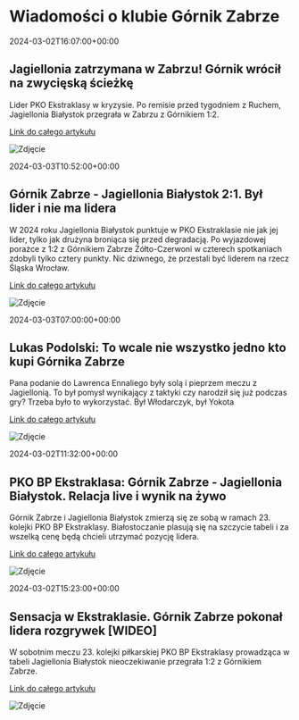 # Wiadomości o klubie Górnik Zabrze

2024-03-02T16:07:00+00:00 

 ## Jagiellonia zatrzymana w Zabrzu! Górnik wrócił na zwycięską ścieżkę 

 Lider PKO Ekstraklasy w kryzysie. Po remisie przed tygodniem z Ruchem, Jagiellonia Białystok przegrała w Zabrzu z Górnikiem 1:2. 

 [Link do całego artykułu](https://sportowefakty.wp.pl/pilka-nozna/1109340/jagiellonia-zatrzymana-w-zabrzu-gornik-wrocil-na-zwycieska-sciezke) 

 ![Zdjęcie](None) 

2024-03-03T10:52:00+00:00 

 ## Górnik Zabrze - Jagiellonia Białystok 2:1. Był lider i nie ma lidera 

 W 2024 roku Jagiellonia Białystok punktuje w PKO Ekstraklasie nie jak jej lider, tylko jak drużyna broniąca się przed degradacją. Po wyjazdowej porażce z 1:2 z Górnikiem Zabrze Żółto-Czerwoni w czterech spotkaniach zdobyli tylko cztery punkty. Nic dziwnego, że przestali być liderem na rzecz Śląska Wrocław. 

 [Link do całego artykułu](https://www.msn.com/pl-pl/sport/other/górnik-zabrze-jagiellonia-białystok-21-był-lider-i-nie-ma-lidera/ar-BB1jfBO4) 

 ![Zdjęcie](https://d-art.ppstatic.pl/kadry/k/r/1/cc/ca/65e44fa95bc3a_o_original.jpg) 

2024-03-03T07:00:00+00:00 

 ## Lukas Podolski: To wcale nie wszystko jedno kto kupi Górnika Zabrze 

 Pana podanie do Lawrenca Ennaliego były solą i pieprzem meczu z Jagiellonią. To był pomysł wynikający z taktyki czy narodził się już podczas gry? Trzeba było to wykorzystać. Był Włodarczyk, był Yokota 

 [Link do całego artykułu](https://www.msn.com/pl-pl/sport/other/lukas-podolski-to-wcale-nie-wszystko-jedno-kto-kupi-górnika-zabrze/ar-BB1jf9cE) 

 ![Zdjęcie](https://d-art.ppstatic.pl/kadry/k/r/1/56/13/65e38b1f97945_o_original.jpg) 

2024-03-02T11:32:00+00:00 

 ## PKO BP Ekstraklasa: Górnik Zabrze - Jagiellonia Białystok. Relacja live i wynik na żywo 

 Górnik Zabrze i Jagiellonia Białystok zmierzą się ze sobą w ramach 23. kolejki PKO BP Ekstraklasy. Białostoczanie plasują się na szczycie tabeli i za wszelką cenę będą chcieli utrzymać pozycję lidera. 

 [Link do całego artykułu](https://www.polsatsport.pl/wiadomosc/2024-03-02/pko-bp-ekstraklasa-gornik-zabrze-jagiellonia-bialystok-relacja-live-i-wynik-na-zywo/) 

 ![Zdjęcie](https://ipla.pluscdn.pl/dituel/cp/o2/o25ycnz2t4wi29xfcp9h6kf7a88prhe3.jpg) 

2024-03-02T15:23:00+00:00 

 ## Sensacja w Ekstraklasie. Górnik Zabrze pokonał lidera rozgrywek [WIDEO] 

 W sobotnim meczu 23. kolejki piłkarskiej PKO BP Ekstraklasy prowadząca w tabeli Jagiellonia Białystok nieoczekiwanie przegrała 1:2 z Górnikiem Zabrze. 

 [Link do całego artykułu](https://niezalezna.pl/index.php/sport/pilka-nozna/sensacja-w-ekstraklasie-gornik-zabrze-pokonal-lidera-rozgrywek-wideo/512559) 

 ![Zdjęcie](https://files.niezalezna.tech/images/upload/2024/03/02/n_4117ef41c8afa03671f8ecff0b77848c06f3318465286dfed8b590504aa9a5ce_c.jpg?r=1200,600) 

